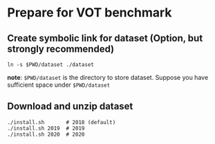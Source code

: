 # Prepare for VOT benchmark

## Create symbolic link for dataset  (Option, but strongly recommended)

````shell
ln -s $PWD/dataset ./dataset
````
**note**: `$PWD/dataset` is the directory to store dataset. Suppose you have sufficient space under `$PWD/dataset`

## Download and unzip dataset

````shell
./install.sh       # 2018 (default)
./install.sh 2019  # 2019
./install.sh 2020  # 2020
````

